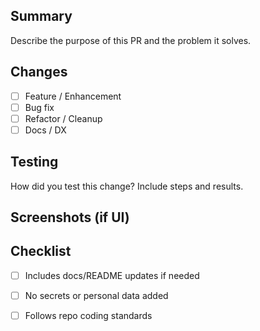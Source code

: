 ## Summary

Describe the purpose of this PR and the problem it solves.

## Changes

- [ ] Feature / Enhancement
- [ ] Bug fix
- [ ] Refactor / Cleanup
- [ ] Docs / DX

## Testing

How did you test this change? Include steps and results.

## Screenshots (if UI)

## Checklist

- [ ] Includes docs/README updates if needed
- [ ] No secrets or personal data added
- [ ] Follows repo coding standards

